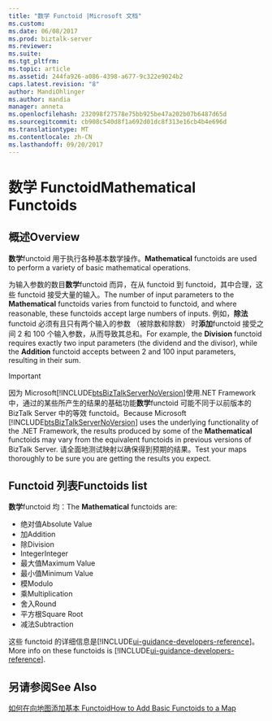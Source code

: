 ```yaml
---
title: "数学 Functoid |Microsoft 文档"
ms.custom: 
ms.date: 06/08/2017
ms.prod: biztalk-server
ms.reviewer: 
ms.suite: 
ms.tgt_pltfrm: 
ms.topic: article
ms.assetid: 244fa926-a086-4398-a677-9c322e9024b2
caps.latest.revision: "8"
author: MandiOhlinger
ms.author: mandia
manager: anneta
ms.openlocfilehash: 232098f27578e75bb925be47a202b07b6487d65d
ms.sourcegitcommit: cb908c540d8f1a692d01dc8f313e16cb4b4e696d
ms.translationtype: MT
ms.contentlocale: zh-CN
ms.lasthandoff: 09/20/2017
---
```

# <a name="mathematical-functoids"></a><span data-ttu-id="f813a-102">数学 Functoid</span><span class="sxs-lookup"><span data-stu-id="f813a-102">Mathematical Functoids</span></span>

## <a name="overview"></a><span data-ttu-id="f813a-103">概述</span><span class="sxs-lookup"><span data-stu-id="f813a-103">Overview</span></span>
<span data-ttu-id="f813a-104">**数学**functoid 用于执行各种基本数学操作。</span><span class="sxs-lookup"><span data-stu-id="f813a-104">**Mathematical** functoids are used to perform a variety of basic mathematical operations.</span></span>  
  
 <span data-ttu-id="f813a-105">为输入参数的数目**数学**functoid 而异，在从 functoid 到 functoid，其中合理，这些 functoid 接受大量的输入。</span><span class="sxs-lookup"><span data-stu-id="f813a-105">The number of input parameters to the **Mathematical** functoids varies from functoid to functoid, and where reasonable, these functoids accept large numbers of inputs.</span></span> <span data-ttu-id="f813a-106">例如，**除法**functoid 必须有且只有两个输入的参数 （被除数和除数） 时**添加**functoid 接受之间 2 和 100 个输入参数，从而导致其总和。</span><span class="sxs-lookup"><span data-stu-id="f813a-106">For example, the **Division** functoid requires exactly two input parameters (the dividend and the divisor), while the **Addition** functoid accepts between 2 and 100 input parameters, resulting in their sum.</span></span>  
  
> [!IMPORTANT]
>  <span data-ttu-id="f813a-107">因为 Microsoft[!INCLUDE[btsBizTalkServerNoVersion](../includes/btsbiztalkservernoversion-md.md)]使用.NET Framework 中，通过的某些所产生的结果的基础功能**数学**functoid 可能不同于以前版本的 BizTalk Server 中的等效 functoid。</span><span class="sxs-lookup"><span data-stu-id="f813a-107">Because Microsoft [!INCLUDE[btsBizTalkServerNoVersion](../includes/btsbiztalkservernoversion-md.md)] uses the underlying functionality of the .NET Framework, the results produced by some of the **Mathematical** functoids may vary from the equivalent functoids in previous versions of BizTalk Server.</span></span> <span data-ttu-id="f813a-108">请全面地测试映射以确保得到预期的结果。</span><span class="sxs-lookup"><span data-stu-id="f813a-108">Test your maps thoroughly to be sure you are getting the results you expect.</span></span>  

## <a name="functoids-list"></a><span data-ttu-id="f813a-109">Functoid 列表</span><span class="sxs-lookup"><span data-stu-id="f813a-109">Functoids list</span></span>  
 <span data-ttu-id="f813a-110">**数学**functoid 均：</span><span class="sxs-lookup"><span data-stu-id="f813a-110">The **Mathematical** functoids are:</span></span> 

* <span data-ttu-id="f813a-111">绝对值</span><span class="sxs-lookup"><span data-stu-id="f813a-111">Absolute Value</span></span>
* <span data-ttu-id="f813a-112">加</span><span class="sxs-lookup"><span data-stu-id="f813a-112">Addition</span></span>
* <span data-ttu-id="f813a-113">除</span><span class="sxs-lookup"><span data-stu-id="f813a-113">Division</span></span>
* <span data-ttu-id="f813a-114">Integer</span><span class="sxs-lookup"><span data-stu-id="f813a-114">Integer</span></span>
* <span data-ttu-id="f813a-115">最大值</span><span class="sxs-lookup"><span data-stu-id="f813a-115">Maximum Value</span></span>
* <span data-ttu-id="f813a-116">最小值</span><span class="sxs-lookup"><span data-stu-id="f813a-116">Minimum Value</span></span>
* <span data-ttu-id="f813a-117">模</span><span class="sxs-lookup"><span data-stu-id="f813a-117">Modulo</span></span>
* <span data-ttu-id="f813a-118">乘</span><span class="sxs-lookup"><span data-stu-id="f813a-118">Multiplication</span></span>
* <span data-ttu-id="f813a-119">舍入</span><span class="sxs-lookup"><span data-stu-id="f813a-119">Round</span></span>
* <span data-ttu-id="f813a-120">平方根</span><span class="sxs-lookup"><span data-stu-id="f813a-120">Square Root</span></span>
* <span data-ttu-id="f813a-121">减法</span><span class="sxs-lookup"><span data-stu-id="f813a-121">Subtraction</span></span>

<span data-ttu-id="f813a-122">这些 functoid 的详细信息是[!INCLUDE[ui-guidance-developers-reference](../includes/ui-guidance-developers-reference.md)]。</span><span class="sxs-lookup"><span data-stu-id="f813a-122">More info on these functoids is [!INCLUDE[ui-guidance-developers-reference](../includes/ui-guidance-developers-reference.md)].</span></span>

## <a name="see-also"></a><span data-ttu-id="f813a-123">另请参阅</span><span class="sxs-lookup"><span data-stu-id="f813a-123">See Also</span></span>  
 [<span data-ttu-id="f813a-124">如何在向地图添加基本 Functoid</span><span class="sxs-lookup"><span data-stu-id="f813a-124">How to Add Basic Functoids to a Map</span></span>](../core/how-to-add-basic-functoids-to-a-map.md)   
